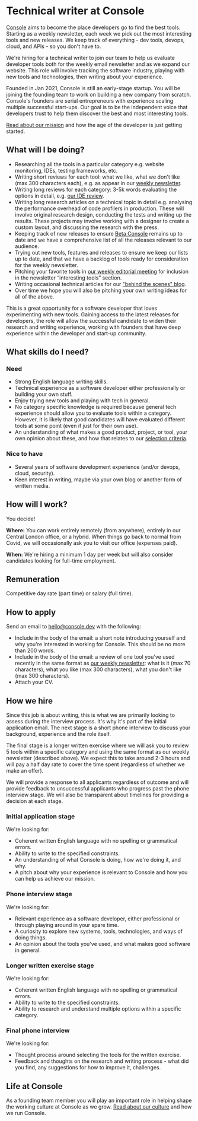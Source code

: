 # Technical writer at Console

[Console](https://console.dev) aims to become the place developers go to find
the best tools. Starting as a weekly newsletter, each week we pick out the most
interesting tools and new releases. We keep track of everything - dev tools,
devops, cloud, and APIs - so you don't have to.

We're hiring for a technical writer to join our team to help us evaluate
developer tools both for the weekly email newsletter and as we expand our
website. This role will involve tracking the software industry, playing with
new tools and technologies, then writing about your experience.

Founded in Jan 2021, Console is still an early-stage startup. You will be
joining the founding team to work on building a new company from scratch.
Console's founders are serial entrepreneurs with experience scaling multiple
successful start-ups. Our goal is to be the independent voice that developers
trust to help them discover the best and most interesting tools.

[Read about our mission](https://blog.console.dev/focusing-on-developers/) and
how the age of the developer is just getting started.
  
## What will I be doing?

* Researching all the tools in a particular category e.g. website monitoring,
  IDEs, testing frameworks, etc.
* Writing short reviews for each tool: what we like, what we don't like (max
  300 characters each), e.g. as appear in our [weekly
  newsletter](https://console.dev/latest/).
* Writing long reviews for each category: 3-5k words evaluating the options in
  detail, e.g. [our IDE
  review](https://console.dev/reviews/neovim-best-code-editor-ide-for-developers/).
* Writing long research articles on a technical topic in detail e.g. analysing
  the performance overhead of code profilers in production. These will involve
  original research design, conducting the tests and writing up the results.
  These projects may involve working with a designer to create a custom layout,
  and discussing the research with the press.
* Keeping track of new releases to ensure [Beta
  Console](https://console.dev/betas/) remains up to date and we have a
  comprehensive list of all the releases relevant to our audience.
* Trying out new tools, features and releases to ensure we keep our lists up to
  date, and that we have a backlog of tools ready for consideration for the
  weekly newsletter.
* Pitching your favorite tools in [our weekly editorial
  meeting](https://blog.console.dev/how-our-editorial-process-works/) for
  inclusion in the newsletter “interesting tools” section.
* Writing occasional technical articles for our ["behind the scenes"
  blog](https://blog.console.dev).
* Over time we hope you will also be pitching your own writing ideas for all of
  the above.

This is a great opportunity for a software developer that loves experimenting
with new tools. Gaining access to the latest releases for developers, the role
will allow the successful candidate to widen their research and writing
experience, working with founders that have deep experience within the
developer and start-up community.

## What skills do I need?

### Need

* Strong English language writing skills.
* Technical experience as a software developer either professionally or
  building your own stuff.
* Enjoy trying new tools and playing with tech in general.
* No category specific knowledge is required because general tech experience
  should allow you to evaluate tools within a category. However, it is likely
  that good candidates will have evaluated different tools at some point (even
  if just for their own use).
* An understanding of what makes a good product, project, or tool, your own
  opinion about these, and how that relates to our [selection
  criteria](https://console.dev/about/).

### Nice to have

* Several years of software development experience (and/or devops, cloud,
  security).
* Keen interest in writing, maybe via your own blog or another form of written
  media.

## How will I work?

You decide!

**Where:** You can work entirely remotely (from anywhere), entirely in our
Central London office, or a hybrid. When things go back to normal from Covid,
we will occasionally ask you to visit our office (expenses paid).

**When:** We're hiring a minimum 1 day per week but will also consider
candidates looking for full-time employment.

## Remuneration

Competitive day rate (part time) or salary (full time).

## How to apply

Send an email to [hello@console.dev](hello@console.dev) with the following:

* Include in the body of the email: a short note introducing yourself and why
  you're interested in working for Console. This should be no more than 200
  words.
* Include in the body of the email: a review of one tool you've used recently
  in the same format as [our weekly newsletter](https://console.dev/latest/):
  what is it (max 70 characters), what you like (max 300 characters), what you
  don't like (max 300 characters).
* Attach your CV.

## How we hire

Since this job is about writing, this is what we are primarily looking to
assess during the interview process. It's why it's part of the initial
application email. The next stage is a short phone interview to discuss your
background, experience and the role itself.

The final stage is a longer written exercise where we will ask you to review 5
tools within a specific category and using the same format as our weekly
newsletter (described above). We expect this to take around 2-3 hours and will
pay a half day rate to cover the time spent (regardless of whether we make an
offer).

We will provide a response to all applicants regardless of outcome and will
provide feedback to unsuccessful applicants who progress past the phone
interview stage. We will also be transparent about timelines for providing a
decision at each stage.

### Initial application stage

We're looking for:

* Coherent written English language with no spelling or grammatical errors.
* Ability to write to the specified constraints.
* An understanding of what Console is doing, how we're doing it, and why.
* A pitch about why your experience is relevant to Console and how you can help
  us achieve our mission.

### Phone interview stage

We're looking for:

* Relevant experience as a software developer, either professional or through
  playing around in your spare time.
* A curiosity to explore new systems, tools, technologies, and ways of doing
  things.
* An opinion about the tools you've used, and what makes good software in
  general.

### Longer written exercise stage

We're looking for:

* Coherent written English language with no spelling or grammatical errors.
* Ability to write to the specified constraints.
* Ability to research and understand multiple options within a specific
  category.

### Final phone interview

We're looking for:

* Thought process around selecting the tools for the written exercise.
* Feedback and thoughts on the research and writing process - what did you
  find, any suggestions for how to improve it, challenges.

## Life at Console

As a founding team member you will play an important role in helping shape the
working culture at Console as we grow. [Read about our culture](/culture.md)
and how we run Console.
